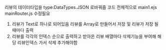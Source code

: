 리뷰의 데이터타입을 type:DataTypes.JSON 로바꿔줌 코드 전체적으로 main1.ejs mainRouter.js 수정필요 

1. 리뷰가 Text로 하나로 되어있음 리뷰를 Array로 만들어서 저장 및 리뷰가 저장 될때마다 출력
2. 리뷰를 각각의 인덱스 순으로 출력하고 받아온 리뷰 배열마다 삭제기능을 부여해 해당 리뷰인덱스 가서 삭제 추가해야함
